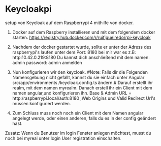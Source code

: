 # Keycloakpi

setup von Keycloak auf dem Raspberrypi 4 mithilfe von docker.

1. Docker auf dem Raspberry installieren und mit dem folgendem docker starten.
     https://registry.hub.docker.com/r/ruifigueiredo/rpi-keycloak

2. Nachdem der docker gestartet wurde, sollte er unter der Adress des raspberrypi's laufen unter dem Port: 8180 bei mir war es z.B: http:10.42.0.219:8180
   Du kannst dich anschließend mit dem namen: admin password: admin anmelden

3. Nun konfigurieren wir den keycloak. #Note: Falls dir die Folgenden Namensgebung nicht gefällt, kannst du sie einfach unter Angular src/app/environments   /keycloak.config.ts ändern.# Darauf erstellt ihr realm, mit dem namen myrealm. Danach erstell ihr ein Client mit dem namen angular,und konfigurieren ihn.   Base & Admin URL = http:/raspberrypi.local/auth:8180 ,Web Origins und Valid Redirect Url's müssen konfiguriert werden.
4. Zum Schluss muss noch noch ein Client mit dem Namen angular angelegt werde, oder einen anderen, falls du es in der config geändert hast.

Zusatz: Wenn du Benutzer im login Fenster anlegen möchtest, musst du noch bei myreal unter login User registration einschalten.
